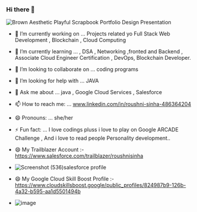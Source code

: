 ### Hi there 👋


![Brown Aesthetic Playful Scrapbook Portfolio Design Presentation](https://github.com/ROUSHNI1/ROUSHNI1/assets/79622917/595e8f0c-0d94-4485-9947-44333fe0ba73)

<!--
**ROUSHNI1/ROUSHNI1** is a ✨ _special_ ✨ repository because its `README.md` (this file) appears on your GitHub profile.

Here are some ideas to get you started:
-->
- 🔭 I’m currently working on ... Projects related yo Full Stack Web Development , Blockchain , Cloud Computing
- 🌱 I’m currently learning ...  , DSA , Networking ,fronted and Backend , Associate Cloud Engineer Certification ,  DevOps, Blockchain Developer.
- 👯 I’m looking to collaborate on ... coding programs
- 🤔 I’m looking for help with ...  JAVA 
- 💬 Ask me about ...  java , Google Cloud Services , Salesforce 
- 📫 How to reach me: ...  www.linkedin.com/in/roushni-sinha-486364204
- 😄 Pronouns: ...   she/her
- ⚡ Fun fact: ...    I love codings pluss i love to  play on Google ARCADE Challenge , And i love to read people Personality development..
- 😄 My Trailblazer Account   :- https://www.salesforce.com/trailblazer/roushnisinha  
- ![Screenshot (536)salesforce profile](https://github.com/ROUSHNI1/ROUSHNI1/assets/79622917/a9656ddb-f3ac-45e0-9144-761e6dda1c78)

- 😄 My Google Cloud Skill Boost Profile :- https://www.cloudskillsboost.google/public_profiles/824987b9-126b-4a32-b595-aa1d5501494b
- ![image](https://github.com/ROUSHNI1/ROUSHNI1/assets/79622917/d683837b-9790-4183-976b-bceb6b06fff5)

  
